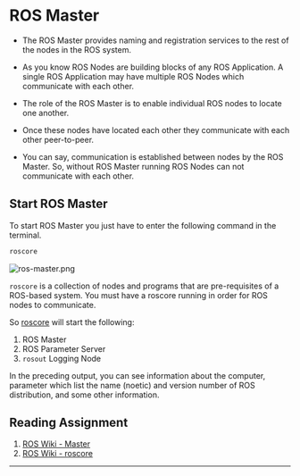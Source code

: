 # ROS Master

- The ROS Master provides naming and registration services to the rest of the nodes in the ROS system.

- As you know ROS Nodes are building blocks of any ROS Application. A single ROS Application may have multiple ROS Nodes which communicate with each other. 

- The role of the ROS Master is to enable individual ROS nodes to locate one another.

- Once these nodes have located each other they communicate with each other peer-to-peer.  

- You can say, communication is established between nodes by the ROS Master. So, without ROS Master running ROS Nodes can not communicate with each other.

## Start ROS Master

To start ROS Master you just have to enter the following command in the terminal.

```bash
roscore
```

![ros-master.png](./ROS_Basics_with_Turtlesim/ROS_Master/ros-master.png)

`roscore` is a collection of nodes and programs that are pre-requisites of a ROS-based system. You must have a roscore running in order for ROS nodes to communicate.

So [roscore](http://wiki.ros.org/roscore) will start the following:

1. ROS Master
1. ROS Parameter Server
1. `rosout` Logging Node

In the preceding output, you can see information about the computer, parameter which list the name (noetic) and version number of ROS distribution, and some other information.  

## Reading Assignment

1. [ROS Wiki - Master](http://wiki.ros.org/Master)
1. [ROS Wiki - roscore](http://wiki.ros.org/roscore)
---